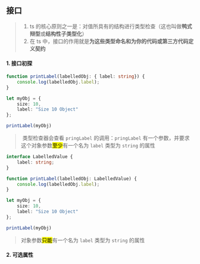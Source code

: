 ## 接口

> 1. ts 的核心原则之一是：对值所具有的结构进行类型检查（这也叫做**鸭式辩型**或**结构性子类型化**）
> 2. 在 ts 中，接口的作用就是**为这些类型命名和为你的代码或第三方代码定义契约**

#### 1. 接口初探

```ts
function printLabel(labelledObj: { label: string}) {
    console.log(labelledObj.label);
}

let myObj = {
    size: 10,
    label: "Size 10 Object"
};

printLabel(myObj)
```

> ​	类型检查器会查看 `pringLabel` 的调用：`pringLabel` 有一个参数，并要求这个对象参数<mark>至少</mark>有一个名为 `label` 类型为 `string` 的属性

```ts
interface LabelledValue {
    label: string;
}

function printLabel(labelledObj: LabelledValue) {
    console.log(labelledObj.label);
}

let myObj = {
    size: 10,
    label: "Size 10 Object"
};

printLabel(myObj)
```

> 对象参数<mark>只能</mark>有一个名为 `label` 类型为 `string` 的属性

#### 2. 可选属性